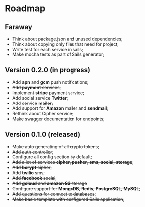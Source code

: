 # Roadmap

## Faraway

- Think about package.json and unused dependencies;
- Think about copying only files that need for project;
- Write test for each service in sails;
- Make mocha tests as part of Sails generator;

## Version 0.2.0 (in progress)

- Add **apn** and **gcm** push notifications;
- ~~Add **payment** services~~;
- ~~Implement **stripe** payment service~~;
- Add social service **Twitter**;
- Add service **mailer**;
- Add support for **Amazon** mailer and **sendmail**;
- Rethink about Cipher service;
- Make swagger documentation for endpoints;

## Version 0.1.0 (released)
- ~~Make auto generating of all crypto tokens~~;
- ~~Add auth controller~~;
- ~~Configure all config section by default~~;
- ~~Add a lot of services **cipher**, **pusher**, **sms**, **social**, **storage**~~;
- ~~Add **bcrypt** cipher~~;
- ~~Add **twilio** sms~~;
- ~~Add **facebook** social~~;
- ~~Add **gcloud** and **amazon S3** storage~~
- ~~Configure support for **MongoDB**, **Redis**, **PostgreSQL**, **MySQL**~~;
- ~~Add questions for connect to databases~~;
- ~~Make basic template with configured Sails application~~;
